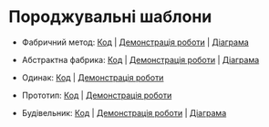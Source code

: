 # Породжувальні шаблони

- Фабричний метод:
  [Код](Lab2/factory_method) |
  [Демонстрація роботи](Lab2/Program.cs#L13-L24) |
  [Діаграма](diagrams/factory_method_diagram.drawio)

- Абстрактна фабрика:
  [Код](Lab2/abstract_factory/) |
  [Демонстрація роботи](Lab2/Program.cs#L28-L37) |
  [Діаграма](diagrams/abstract_factory_diagram.drawio)

- Одинак:
  [Код](Lab2/Authenticator.cs) |
  [Демонстрація роботи](Lab2/Program.cs#L41-L46)

- Прототип:
  [Код](Lab2/prototype/Virus.cs) |
  [Демонстрація роботи](Lab2/Program.cs#L50-L57)

- Будівельник:
  [Код](Lab2/builder/) |
  [Демонстрація роботи](Lab2/Program.cs#L61-L68) |
  [Діаграма](diagrams/builder_diagram.drawio) 
